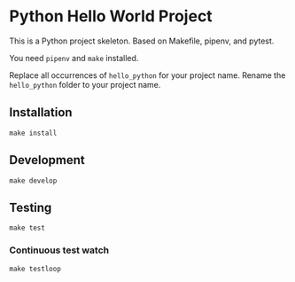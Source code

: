 
# Python Hello World Project


This is a Python project skeleton.
Based on Makefile, pipenv, and pytest.

You need `pipenv` and `make` installed.

Replace all occurrences of `hello_python` for your project name.
Rename the `hello_python` folder to your project name.

## Installation

```
make install
```

## Development

```
make develop
```

## Testing

```
make test
```

### Continuous test watch

```
make testloop
```
